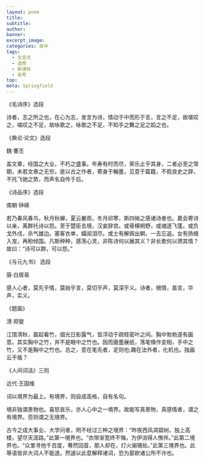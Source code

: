 ```yaml
---
layout: poem
title: 
subtitle: 
author: 
banner: 
excerpt_image: 
categories: 高中
tags:
  - 文言文
  - 选修
  - 新课标
  - 高考
top: 
meta: Springfield
---
```


《毛诗序》选段

诗者，志之所之也，在心为志，发言为诗，情动于中而形于言，言之不足，故嗟叹之，嗟叹之不足，故咏歌之，咏歌之不足，不知手之舞之足之蹈之也。


《典论·论文》选段

魏·曹丕

盖文章，经国之大业，不朽之盛事。年寿有时而尽，荣乐止乎其身，二者必至之常期，未若文章之无穷。是以古之作者，寄身于翰墨，见意于篇籍，不假良史之辞，不托飞驰之势，而声名自传于后。

  

《诗品序》选段

南朝·钟嵘

若乃春风春鸟，秋月秋蝉，夏云暑雨，冬月祁寒，斯四候之感诸诗者也。嘉会寄诗以亲，离群托诗以怨。至于楚臣去境，汉妾辞宫。或骨横朔野，或魂逐飞蓬。或负戈外戍，杀气雄边。塞客衣单，孀闺泪尽。或士有解佩出朝，一去忘返。女有扬蛾入宠，再盼倾国。凡斯种种，感荡心灵，非陈诗何以展其义？非长歌何以骋其情？故曰：“诗可以群，可以怨。”

  

《与元九书》 选段

唐·白居易

感人心者，莫先乎情，莫始乎言，莫切乎声，莫深乎义。诗者，根情，苗言，华声，实义。

  

《题画》

清·郑燮

江馆清秋，晨起看竹，烟光日影露气，皆浮动于疏枝密叶之间。胸中勃勃遂有画意。其实胸中之竹，并不是眼中之竹也。因而磨墨展纸，落笔倏作变相，手中之竹，又不是胸中之竹也。总之，意在笔先者，定则也;趣在法外者，化机也。独画云乎哉？

  

《人间词话》三则

近代·王国维

词以境界为最上。有境界，则自成高格，自有名句。

境非独谓景物也。喜怒哀乐，亦人心中之一境界。故能写真景物，真感情者，谓之有境界。否则谓之无境界。

古今之成大事业、大学问者，罔不经过三种之境界：“昨夜西风凋碧树。独上高楼，望尽天涯路。”此第一境界也。“衣带渐宽终不悔，为伊消得人憔悴。”此第二境界也。“众里寻他千百度，蓦然回首，那人却在，灯火阑珊处。”此第三境界也。此等语皆非大词人不能道。然遽以此意解释诸词，恐为晏欧诸公所不许也。